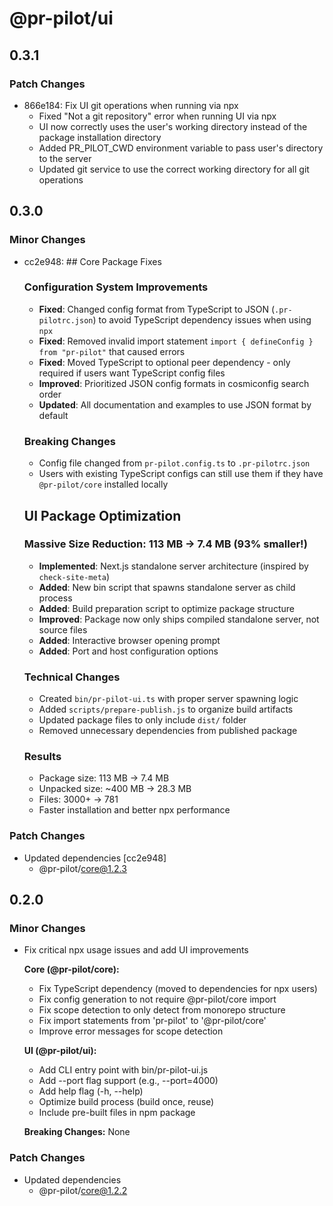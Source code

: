 # @pr-pilot/ui

## 0.3.1

### Patch Changes

- 866e184: Fix UI git operations when running via npx
  - Fixed "Not a git repository" error when running UI via npx
  - UI now correctly uses the user's working directory instead of the package installation directory
  - Added PR_PILOT_CWD environment variable to pass user's directory to the server
  - Updated git service to use the correct working directory for all git operations

## 0.3.0

### Minor Changes

- cc2e948: ## Core Package Fixes

  ### Configuration System Improvements
  - **Fixed**: Changed config format from TypeScript to JSON (`.pr-pilotrc.json`) to avoid TypeScript dependency issues when using `npx`
  - **Fixed**: Removed invalid import statement `import { defineConfig } from "pr-pilot"` that caused errors
  - **Fixed**: Moved TypeScript to optional peer dependency - only required if users want TypeScript config files
  - **Improved**: Prioritized JSON config formats in cosmiconfig search order
  - **Updated**: All documentation and examples to use JSON format by default

  ### Breaking Changes
  - Config file changed from `pr-pilot.config.ts` to `.pr-pilotrc.json`
  - Users with existing TypeScript configs can still use them if they have `@pr-pilot/core` installed locally

  ## UI Package Optimization

  ### Massive Size Reduction: 113 MB → 7.4 MB (93% smaller!)
  - **Implemented**: Next.js standalone server architecture (inspired by `check-site-meta`)
  - **Added**: New bin script that spawns standalone server as child process
  - **Added**: Build preparation script to optimize package structure
  - **Improved**: Package now only ships compiled standalone server, not source files
  - **Added**: Interactive browser opening prompt
  - **Added**: Port and host configuration options

  ### Technical Changes
  - Created `bin/pr-pilot-ui.ts` with proper server spawning logic
  - Added `scripts/prepare-publish.js` to organize build artifacts
  - Updated package files to only include `dist/` folder
  - Removed unnecessary dependencies from published package

  ### Results
  - Package size: 113 MB → 7.4 MB
  - Unpacked size: ~400 MB → 28.3 MB
  - Files: 3000+ → 781
  - Faster installation and better npx performance

### Patch Changes

- Updated dependencies [cc2e948]
  - @pr-pilot/core@1.2.3

## 0.2.0

### Minor Changes

- Fix critical npx usage issues and add UI improvements

  **Core (@pr-pilot/core):**
  - Fix TypeScript dependency (moved to dependencies for npx users)
  - Fix config generation to not require @pr-pilot/core import
  - Fix scope detection to only detect from monorepo structure
  - Fix import statements from 'pr-pilot' to '@pr-pilot/core'
  - Improve error messages for scope detection

  **UI (@pr-pilot/ui):**
  - Add CLI entry point with bin/pr-pilot-ui.js
  - Add --port flag support (e.g., --port=4000)
  - Add help flag (-h, --help)
  - Optimize build process (build once, reuse)
  - Include pre-built files in npm package

  **Breaking Changes:** None

### Patch Changes

- Updated dependencies
  - @pr-pilot/core@1.2.2

